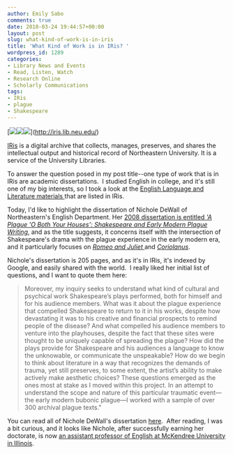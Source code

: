 ```yaml
---
author: Emily Sabo
comments: true
date: 2010-03-24 19:44:57+00:00
layout: post
slug: what-kind-of-work-is-in-iris
title: 'What Kind of Work is in IRis? '
wordpress_id: 1289
categories:
- Library News and Events
- Read, Listen, Watch
- Research Online
- Scholarly Communications
tags:
- IRis
- plague
- Shakespeare
---
```


[[![](http://www.lib.neu.edu/snippets/wp-content/uploads/2010/03/DSC04864-200x300.jpg)](http://www.lib.neu.edu/snippets/wp-content/uploads/2010/03/DSC04864.jpg)[![](http://www.lib.neu.edu/snippets/wp-content/uploads/2010/03/DSC04841-200x300.jpg)](http://www.lib.neu.edu/snippets/wp-content/uploads/2010/03/DSC04841.jpg)[![](http://www.lib.neu.edu/snippets/wp-content/uploads/2010/03/DSC04830-200x300.jpg)](http://www.lib.neu.edu/snippets/wp-content/uploads/2010/03/DSC04830.jpg)](http://iris.lib.neu.edu/)

[IRis](http://iris.lib.neu.edu/) is a digital archive that collects, manages, preserves, and shares the intellectual output and historical record of Northeastern University. It is a service of the University Libraries.

To answer the question posed in my post title--one type of work that is in IRis are academic dissertations.  I studied English in college, and it's still one of my big interests, so I took a look at the [English Language and Literature materials ](http://iris.lib.neu.edu/cgi/query.cgi?connector_1=and&field_1=lname&op_1=eq&value_1=&connector_2=and&field_2=title&op_2=contains&value_2=&connector_3=and&field_3=discipline_key&op_3=eq&value_3=English%20Language%20and%20Literature&advanced=1&x_force_carryover=&format=cover_page&query=1)that are listed in IRis.

Today, I'd like to highlight the dissertation of Nichole DeWall of Northeastern's English Department. Her [2008 dissertation is entitled _'A Plague 'O Both Your Houses': Shakespeare and Early Modern Plague Writing_](http://iris.lib.neu.edu/cgi/viewcontent.cgi?article=1000&context=english_diss), and as the title suggests, it concerns itself with the intersection of Shakespeare's drama with the plague experience in the early modern era, and it particularly focuses on [_Romeo and Juliet_ ](http://nucat.lib.neu.edu/search~S13?/Xromeo+and+juliet&SORT=D/Xromeo+and+juliet&SORT=D&SUBKEY=romeo%20and%20juliet/1%2C119%2C119%2CE/frameset&FF=Xromeo+and+juliet&SORT=D&3%2C3%2C)and [_Coriolanus_](http://nucat.lib.neu.edu/search~S13?/Xcoriolanus&searchscope=13&SORT=DZ/Xcoriolanus&searchscope=13&SORT=DZ&extended=1&SUBKEY=coriolanus/1%2C44%2C44%2CE/frameset&FF=Xcoriolanus&searchscope=13&SORT=DZ&1%2C1%2C).

Nichole's dissertation is 205 pages, and as it's in IRis, it's indexed by Google, and easily shared with the world.  I really liked her initial list of questions, and I want to quote them here:


> Moreover, my inquiry seeks to understand what kind of cultural and psychical work Shakespeare’s plays performed, both for himself and for his audience members. What was it about the plague experience that compelled Shakespeare to return to it in his works, despite how devastating it was to his creative and financial prospects to remind people of the disease? And what compelled his audience members to venture into the playhouses, despite the fact that these sites were thought to be uniquely capable of spreading the plague? How did the plays provide for Shakespeare and his audiences a language to know the unknowable, or communicate the unspeakable? How do we begin to think about literature in a way that recognizes the demands of trauma, yet still preserves, to some extent, the artist’s ability to make actively make aesthetic choices? These questions emerged as the ones most at stake as I moved within this project. In an attempt to understand the scope and nature of this particular traumatic event—the early modern bubonic plague—I worked with a sample of over 300 archival plague texts."


You can read all of Nichole DeWall's dissertation [here](http://iris.lib.neu.edu/cgi/viewcontent.cgi?article=1000&context=english_diss).  After reading, I was a bit curious, and it looks like Nichole, after successfully earning her doctorate, is now [an assistant professor of English at McKendree University in Illinois](http://www.mckendree.edu/facultystaff.aspx?id=305).
